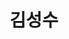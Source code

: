 ---
layout: hubs
key: Q208203
title: 김성수
name: 김성수
description: 교육자, 정치인, 언론인
score: 0.00037987637840001344
degree: 6
---